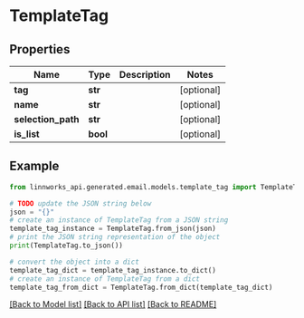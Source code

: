 # TemplateTag


## Properties

Name | Type | Description | Notes
------------ | ------------- | ------------- | -------------
**tag** | **str** |  | [optional] 
**name** | **str** |  | [optional] 
**selection_path** | **str** |  | [optional] 
**is_list** | **bool** |  | [optional] 

## Example

```python
from linnworks_api.generated.email.models.template_tag import TemplateTag

# TODO update the JSON string below
json = "{}"
# create an instance of TemplateTag from a JSON string
template_tag_instance = TemplateTag.from_json(json)
# print the JSON string representation of the object
print(TemplateTag.to_json())

# convert the object into a dict
template_tag_dict = template_tag_instance.to_dict()
# create an instance of TemplateTag from a dict
template_tag_from_dict = TemplateTag.from_dict(template_tag_dict)
```
[[Back to Model list]](../README.md#documentation-for-models) [[Back to API list]](../README.md#documentation-for-api-endpoints) [[Back to README]](../README.md)



